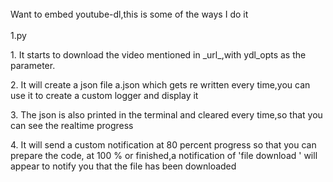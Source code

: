 <html>
<body>
<br> Want to embed youtube-dl,this is some of the ways I do it </br>
<br> 1.py </br>
<p>1. It starts to download the video mentioned in _url_,with ydl_opts as the parameter. </p>
<p>2. It will create a json file a.json which gets re written every time,you can use it to create a custom logger and display it</p>
<p> 3. The json is also printed in the terminal and cleared every time,so that you can see the realtime progress </p>
<p> 4. It will send a custom notification at 80 percent progress so that you can prepare the code, at 100 % or finished,a notification of 'file download ' will appear to notify you that the file has been downloaded </p>

</br>
<br>
</br>
</body>
</html>
